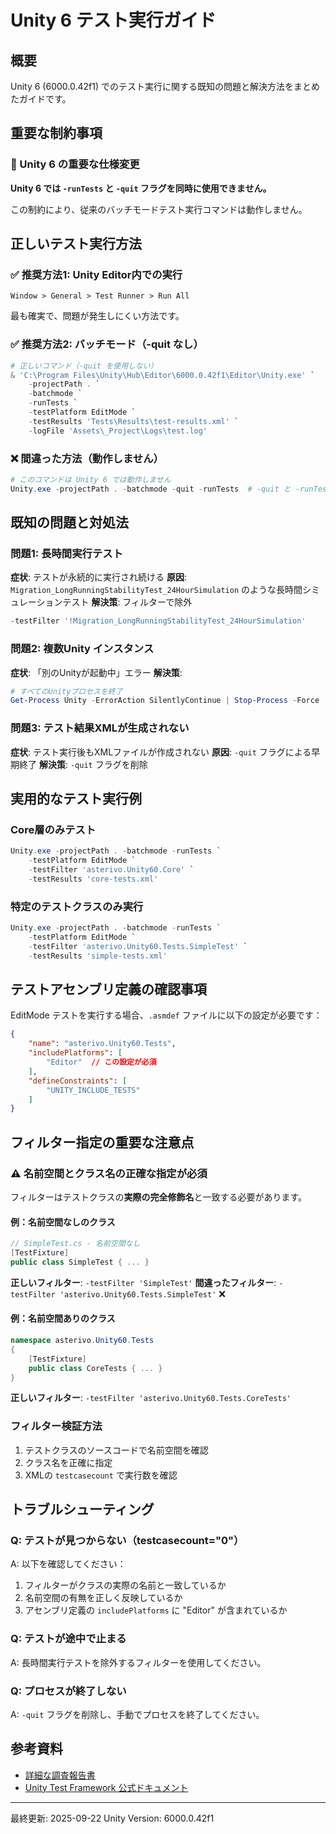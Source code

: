 ﻿# Unity 6 テスト実行ガイド

## 概要
Unity 6 (6000.0.42f1) でのテスト実行に関する既知の問題と解決方法をまとめたガイドです。

## 重要な制約事項

### 🔴 Unity 6 の重要な仕様変更
**Unity 6 では `-runTests` と `-quit` フラグを同時に使用できません。**

この制約により、従来のバッチモードテスト実行コマンドは動作しません。

## 正しいテスト実行方法

### ✅ 推奨方法1: Unity Editor内での実行
```
Window > General > Test Runner > Run All
```
最も確実で、問題が発生しにくい方法です。

### ✅ 推奨方法2: バッチモード（-quit なし）
```powershell
# 正しいコマンド（-quit を使用しない）
& 'C:\Program Files\Unity\Hub\Editor\6000.0.42f1\Editor\Unity.exe' `
    -projectPath . `
    -batchmode `
    -runTests `
    -testPlatform EditMode `
    -testResults 'Tests\Results\test-results.xml' `
    -logFile 'Assets\_Project\Logs\test.log'
```

### ❌ 間違った方法（動作しません）
```powershell
# このコマンドは Unity 6 では動作しません
Unity.exe -projectPath . -batchmode -quit -runTests  # -quit と -runTests の併用は不可
```

## 既知の問題と対処法

### 問題1: 長時間実行テスト
**症状**: テストが永続的に実行され続ける
**原因**: `Migration_LongRunningStabilityTest_24HourSimulation` のような長時間シミュレーションテスト
**解決策**: フィルターで除外
```powershell
-testFilter '!Migration_LongRunningStabilityTest_24HourSimulation'
```

### 問題2: 複数Unity インスタンス
**症状**: 「別のUnityが起動中」エラー
**解決策**:
```powershell
# すべてのUnityプロセスを終了
Get-Process Unity -ErrorAction SilentlyContinue | Stop-Process -Force
```

### 問題3: テスト結果XMLが生成されない
**症状**: テスト実行後もXMLファイルが作成されない
**原因**: `-quit` フラグによる早期終了
**解決策**: `-quit` フラグを削除

## 実用的なテスト実行例

### Core層のみテスト
```powershell
Unity.exe -projectPath . -batchmode -runTests `
    -testPlatform EditMode `
    -testFilter 'asterivo.Unity60.Core' `
    -testResults 'core-tests.xml'
```

### 特定のテストクラスのみ実行
```powershell
Unity.exe -projectPath . -batchmode -runTests `
    -testPlatform EditMode `
    -testFilter 'asterivo.Unity60.Tests.SimpleTest' `
    -testResults 'simple-tests.xml'
```

## テストアセンブリ定義の確認事項

EditMode テストを実行する場合、`.asmdef` ファイルに以下の設定が必要です：

```json
{
    "name": "asterivo.Unity60.Tests",
    "includePlatforms": [
        "Editor"  // この設定が必須
    ],
    "defineConstraints": [
        "UNITY_INCLUDE_TESTS"
    ]
}
```

## フィルター指定の重要な注意点

### ⚠️ 名前空間とクラス名の正確な指定が必須
フィルターはテストクラスの**実際の完全修飾名**と一致する必要があります。

#### 例：名前空間なしのクラス
```csharp
// SimpleTest.cs - 名前空間なし
[TestFixture]
public class SimpleTest { ... }
```
**正しいフィルター**: `-testFilter 'SimpleTest'`
**間違ったフィルター**: `-testFilter 'asterivo.Unity60.Tests.SimpleTest'` ❌

#### 例：名前空間ありのクラス
```csharp
namespace asterivo.Unity60.Tests
{
    [TestFixture]
    public class CoreTests { ... }
}
```
**正しいフィルター**: `-testFilter 'asterivo.Unity60.Tests.CoreTests'`

### フィルター検証方法
1. テストクラスのソースコードで名前空間を確認
2. クラス名を正確に指定
3. XMLの `testcasecount` で実行数を確認

## トラブルシューティング

### Q: テストが見つからない（testcasecount="0"）
A: 以下を確認してください：
1. フィルターがクラスの実際の名前と一致しているか
2. 名前空間の有無を正しく反映しているか
3. アセンブリ定義の `includePlatforms` に "Editor" が含まれているか

### Q: テストが途中で止まる
A: 長時間実行テストを除外するフィルターを使用してください。

### Q: プロセスが終了しない
A: `-quit` フラグを削除し、手動でプロセスを終了してください。

## 参考資料

- [詳細な調査報告書](../Logs/batch-test-investigation-report.md)
- [Unity Test Framework 公式ドキュメント](https://docs.unity3d.com/Packages/com.unity.test-framework@latest)

---
最終更新: 2025-09-22
Unity Version: 6000.0.42f1